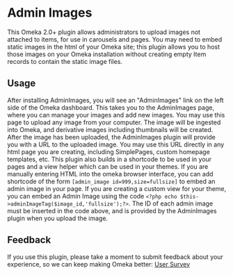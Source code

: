 # Admin Images
This Omeka 2.0+ plugin allows administrators to upload images not attached to items, for use in carousels and pages. You may need to embed static images in the html of your Omeka site; this plugin allows you to host those images on your Omeka installation without creating empty Item records to contain the static image files.

## Usage
After installing AdminImages, you will see an "AdminImages" link on the left side of the Omeka dashboard. This takes you to the AdminImages page, where you can manage your images and add new images.
You may use this page to upload any image from your computer. The image will be ingested into Omeka, and derivative images including thumbnails will be created. After the image has been uploaded, the AdminImages plugin will provide you with a URL to the uploaded image. 
You may use this URL directly in any html page you are creating, including SimplePages, custom homepage templates, etc.
This plugin also builds in a shortcode to be used in your pages and a view helper which can be used in your themes. 
If you are manually entering HTML into the omeka browser interface, you can add shortcode of the form `[admin_image id=999,size=fullsize]` to embed an admin image in your page.
If you are creating a custom view for your theme, you can embed an Admin Image using the code `<?php echo $this->adminImageTag($image_id,'fullsize');?>`. 
The ID of each admin image must be inserted in the code above, and is provided by the AdminImages plugin when you upload the image.

## Feedback
If you use this plugin, please take a moment to submit feedback about your experience, so we can keep making Omeka better: [User Survey](https://docs.google.com/forms/d/1sOFIOM7SqT9PjKiY0m-xbo3Gxm_Fzr6eg_fduGMEfzE/viewform?usp=send_form "User Survey")
